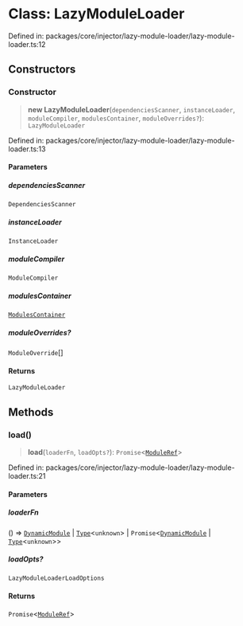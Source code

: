 # Class: LazyModuleLoader

Defined in: packages/core/injector/lazy-module-loader/lazy-module-loader.ts:12

## Constructors

### Constructor

> **new LazyModuleLoader**(`dependenciesScanner`, `instanceLoader`, `moduleCompiler`, `modulesContainer`, `moduleOverrides?`): `LazyModuleLoader`

Defined in: packages/core/injector/lazy-module-loader/lazy-module-loader.ts:13

#### Parameters

##### dependenciesScanner

`DependenciesScanner`

##### instanceLoader

`InstanceLoader`

##### moduleCompiler

`ModuleCompiler`

##### modulesContainer

[`ModulesContainer`](ModulesContainer.md)

##### moduleOverrides?

`ModuleOverride`[]

#### Returns

`LazyModuleLoader`

## Methods

### load()

> **load**(`loaderFn`, `loadOpts?`): `Promise`\<[`ModuleRef`](ModuleRef.md)\>

Defined in: packages/core/injector/lazy-module-loader/lazy-module-loader.ts:21

#### Parameters

##### loaderFn

() => [`DynamicModule`](../../common/interfaces/DynamicModule.md) \| [`Type`](../../common/interfaces/Type.md)\<`unknown`\> \| `Promise`\<[`DynamicModule`](../../common/interfaces/DynamicModule.md) \| [`Type`](../../common/interfaces/Type.md)\<`unknown`\>\>

##### loadOpts?

`LazyModuleLoaderLoadOptions`

#### Returns

`Promise`\<[`ModuleRef`](ModuleRef.md)\>
